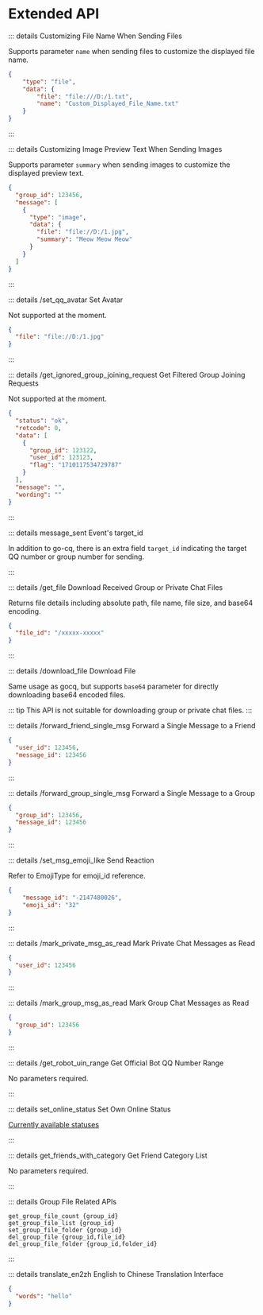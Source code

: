 # Extended API

::: details Customizing File Name When Sending Files

Supports parameter `name` when sending files to customize the displayed file name.

```json
{
    "type": "file",
    "data": {
        "file": "file:///D:/1.txt",
        "name": "Custom_Displayed_File_Name.txt"
    }
}
```

:::

::: details Customizing Image Preview Text When Sending Images

Supports parameter `summary` when sending images to customize the displayed preview text.

```json
{
  "group_id": 123456,
  "message": [
    {
      "type": "image",
      "data": {
        "file": "file://D:/1.jpg",
        "summary": "Meow Meow Meow"
      }
    }
  ]
}
```

:::

::: details /set_qq_avatar Set Avatar

Not supported at the moment.

```json
{
  "file": "file://D:/1.jpg"
}
```

:::

::: details /get_ignored_group_joining_request Get Filtered Group Joining Requests

Not supported at the moment.

```json
{
  "status": "ok",
  "retcode": 0,
  "data": [
    {
      "group_id": 123122,
      "user_id": 123123,
      "flag": "1710117534729787"
    }
  ],
  "message": "",
  "wording": ""
}
```

:::

::: details message_sent Event's target_id

In addition to go-cq, there is an extra field `target_id` indicating the target QQ number or group number for sending.

:::

::: details /get_file Download Received Group or Private Chat Files

Returns file details including absolute path, file name, file size, and base64 encoding.

```json
{
  "file_id": "/xxxxx-xxxxx"
}
```

:::

::: details /download_file Download File

Same usage as gocq, but supports `base64` parameter for directly downloading base64 encoded files.

::: tip This API is not suitable for downloading group or private chat files.
:::

::: details /forward_friend_single_msg Forward a Single Message to a Friend

```json
{
  "user_id": 123456,
  "message_id": 123456
}
```

:::

::: details /forward_group_single_msg Forward a Single Message to a Group

```json
{
  "group_id": 123456,
  "message_id": 123456
}
```

:::

::: details /set_msg_emoji_like Send Reaction

Refer to EmojiType for emoji_id reference.

```json
{
    "message_id": "-2147480026",
    "emoji_id": "32"
}
```

:::

::: details /mark_private_msg_as_read Mark Private Chat Messages as Read

```json
{
  "user_id": 123456
}
```

:::

::: details /mark_group_msg_as_read Mark Group Chat Messages as Read

```json
{
  "group_id": 123456
}
```

:::

::: details /get_robot_uin_range Get Official Bot QQ Number Range

No parameters required.

:::

::: details set_online_status Set Own Online Status

[Currently available statuses](./status_list.md)

:::

::: details get_friends_with_category Get Friend Category List

No parameters required.

:::

::: details Group File Related APIs

``` text
get_group_file_count {group_id}
get_group_file_list {group_id}
set_group_file_folder {group_id}
del_group_file {group_id,file_id}
del_group_file_folder {group_id,folder_id}
```

:::

::: details translate_en2zh English to Chinese Translation Interface

```json
{
  "words": "hello"
}
```
